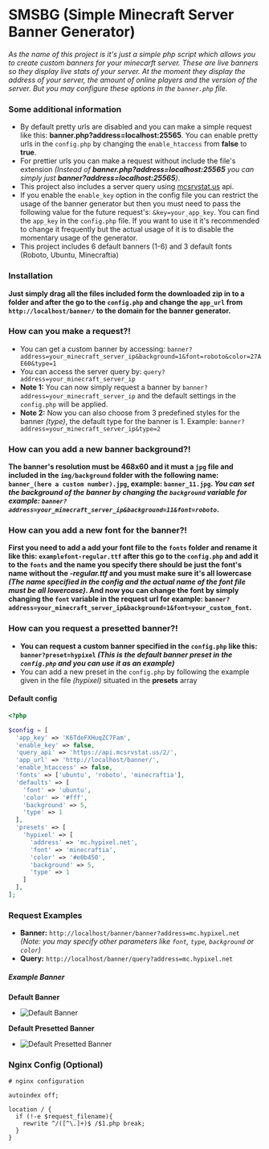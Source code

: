 # SMSBG (Simple Minecraft Server Banner Generator)

*As the name of this project is it's just a simple php script which allows you to create custom banners for your minecarft server. These are live banners so they display live stats of your server. At the moment they display the address of your server, the amount of online players and the version of the server.
But you may configure these options in the `banner.php` file.*

### Some additional information

* By default pretty urls are disabled and you can make a simple request like this: __banner.php?address=localhost:25565__. You can enable pretty urls in the `config.php` by changing the `enable_htaccess` from __false__ to __true__.
* For prettier urls you can make a request without include the file's extension _(Instead of __banner.php?address=localhost:25565__ you can simply just __banner?address=localhost:25565__)_.
* This project also includes a server query using [mcsrvstat.us](https://mcsrvstat.us/) api.
* If you enable the `enable_key` option in the config file you can restrict the usage of the banner generator but then you must need to pass the following value for the future request's: `&key=your_app_key`. You can find the `app_key` in the `config.php` file. If you want to use it it's recommended to change it frequently but the actual usage of it is to disable the momentary usage of the generator.
* This project includes 6 default banners (1-6) and 3 default fonts (Roboto, Ubuntu, Minecraftia)

### Installation

**Just simply drag all the files included form the downloaded zip in to a folder and after the go to the `config.php` and change the `app_url` from `http://localhost/banner/` to the domain for the banner generator.**

### How can you make a request?!

* You can get a custom banner by accessing: `banner?address=your_minecraft_server_ip&background=1&font=roboto&color=27AE60&type=1`
* You can access the server query by: `query?address=your_minecraft_server_ip`
* __Note 1:__ You can now simply request a banner by `banner?address=your_minecraft_server_ip` and the default settings in the `config.php` will be applied.
* __Note 2:__ Now you can also choose from 3 predefined styles for the banner _(type)_, the default type for the banner is 1. Example: `banner?address=your_minecraft_server_ip&type=2`

### How can you add a new banner background?!

**The banner's resolution must be 468x60 and it must a `jpg` file and included in the `img/background` folder with the following name: `banner_(here a custom number).jpg`, example: `banner_11.jpg`. _You can set the background of the banner by changing the `background` variable for example: `banner?address=your_minecraft_server_ip&background=11&font=roboto`_.**

### How can you add a new font for the banner?!

**First you need to add a add your font file to the `fonts` folder and rename it like this: `examplefont-regular.ttf` after this go to the `config.php` and add it to the `fonts` and the name you specify there should be just the font's name without the _-regular.ttf_ and you must make sure it's all lowercase _(The name specified in the config and the actual name of the font file must be all lowercase)_. And now you can change the font by simply changing the `font` variable in the request url for example: `banner?address=your_minecraft_server_ip&background=1&font=your_custom_font`.**

### How can you request a presetted banner?!

* __You can request a custom banner specified in the `config.php` like this: `banner?preset=hypixel` *(This is the default banner preset in the `config.php` and you can use it as an example)*__
* You can add a new preset in the `config.php` by following the example given in the file _(hypixel)_ situated in the **presets** array 

#### Default config

```php
<?php

$config = [
  'app_key' => 'K6TdeFXHuqZC7Fam',
  'enable_key' => false,
  'query_api' => 'https://api.mcsrvstat.us/2/',
  'app_url' => 'http://localhost/banner/',
  'enable_htaccess' => false,
  'fonts' => ['ubuntu', 'roboto', 'minecraftia'],
  'defaults' => [
    'font' => 'ubuntu',
    'color' => '#fff',
    'background' => 5,
    'type' => 1
  ],
  'presets' => [
    'hypixel' => [
      'address' => 'mc.hypixel.net',
      'font' => 'minecraftia',
      'color' => '#e0b450',
      'background' => 5,
      'type' => 1
    ]
  ],
];
```

### Request Examples

* __Banner:__ `http://localhost/banner/banner?address=mc.hypixel.net` _(Note: you may specify other parameters like `font`, `type`, `background` or `color`)_
* __Query:__ `http://localhost/banner/query?address=mc.hypixel.net`

##### Example Banner

**Default Banner**
* ![Default Banner](https://i.ibb.co/QD8Gz43/banner-example.jpg)

**Default Presetted Banner**
* ![Default Presetted Banner](https://i.ibb.co/D8tV4fY/banner-preset.jpg)

### Nginx Config (Optional)

```nginx
# nginx configuration

autoindex off;

location / {
  if (!-e $request_filename){
    rewrite ^/([^\.]+)$ /$1.php break;
  }
}
```
